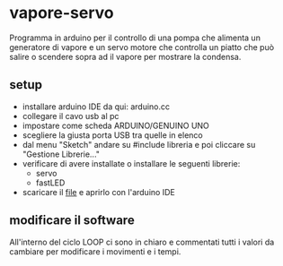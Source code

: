 # vapore-servo
Programma in arduino per il controllo di una pompa che alimenta un generatore di vapore e un servo motore che controlla un piatto che può salire o scendere sopra ad il vapore per mostrare la condensa.

## setup
 - installare arduino IDE da qui: arduino.cc
 - collegare il cavo usb al pc
 - impostare come scheda ARDUINO/GENUINO UNO
 - scegliere la giusta porta USB tra quelle in elenco
 - dal menu "Sketch" andare su #include libreria e poi cliccare su "Gestione Librerie..."
 - verificare di avere installate o installare le seguenti librerie:
 	- servo
 	- fastLED
 - scaricare il [file](https://github.com/paolocavagnolo/vapore-servo/blob/master/arduino/vapore-servo/vapore-servo.ino) e aprirlo con l'arduino IDE

## modificare il software
All'interno del ciclo LOOP ci sono in chiaro e commentati tutti i valori da cambiare per modificare i movimenti e i tempi.
